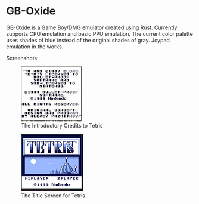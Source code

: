 # GB-Oxide

GB-Oxide is a Game Boy/DMG emulator created using Rust. Currently supports CPU emulation and basic PPU emulation. The current color palette uses shades of blue instead of the original shades of gray. Joypad emulation in the works. 


Screenshots:

<figure>
  <img src="Screenshots/Intro-Credits.jpeg" alt="">
  <figcaption>The Introductory Credits to Tetris</figcaption>
</figure>


<figure>
  <img src="Screenshots/Tetris.png" alt="">
  <figcaption>The Title Screen for Tetris</figcaption>
</figure>
